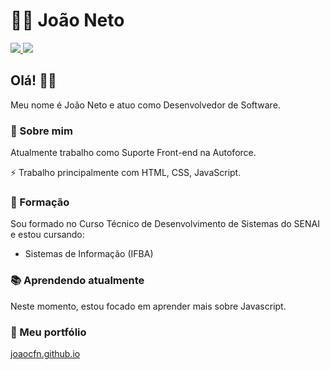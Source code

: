 
# 👨‍💻 João Neto

<p>

<a href="https://www.linkedin.com/in/joao-carlos-ferreira-neto/" target="_blank">
<img src="https://camo.githubusercontent.com/690733eed2d666fbb6b80a8534e5eda24197f5e0/68747470733a2f2f696d672e736869656c64732e696f2f62616467652f2d4c696e6b6564496e2d626c75653f7374796c653d666c61742d737175617265266c6f676f3d4c696e6b6564696e266c6f676f436f6c6f723d7768697465266c696e6b3d68747470733a2f2f7777772e6c696e6b6564696e2e636f6d2f696e2f6c756361732d62697474656e636f7572742f">
</a>

<a href="mailto:joaoneto.10fsa@gmail.com" target="_blank">
<img src="https://camo.githubusercontent.com/2ddaca6465df34255a9431f5ebb85ca440d06625/68747470733a2f2f696d672e736869656c64732e696f2f62616467652f2d476d61696c2d6331343433383f7374796c653d666c61742d737175617265266c6f676f3d476d61696c266c6f676f436f6c6f723d7768697465266c696e6b3d6d61696c746f3a6c75636173676462697474656e636f75727440676d61696c2e636f6d">
</a>

</p>


## Olá! 👋🏾
 
Meu nome é João Neto e atuo como Desenvolvedor de Software.

 ### 📌 Sobre mim

Atualmente trabalho como Suporte Front-end na Autoforce.

⚡ Trabalho principalmente com HTML, CSS, JavaScript.

### 📗 Formação

Sou formado no Curso Técnico de Desenvolvimento de Sistemas do SENAI e estou cursando:

- Sistemas de Informação (IFBA)


### 📚 Aprendendo atualmente

Neste momento, estou focado em aprender mais sobre Javascript.

### 🔗 Meu portfólio

<a href="https://joaocfn.github.io/">joaocfn.github.io</a>

